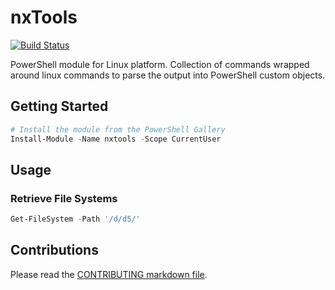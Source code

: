 # nxTools

[![Build Status](https://dev.azure.com/lazywinadmin/nxtools/_apis/build/status/lazywinadmin.nxtools?branchName=master)](https://dev.azure.com/lazywinadmin/nxtools/_build/latest?definitionId=23&branchName=master)

PowerShell module for Linux platform. Collection of commands wrapped around linux commands to parse the output into PowerShell custom objects.

## Getting Started

```powershell
# Install the module from the PowerShell Gallery
Install-Module -Name nxtools -Scope CurrentUser
```

## Usage

### Retrieve File Systems

```powershell
Get-FileSystem -Path '/d/d5/'
```

## Contributions

Please read the [CONTRIBUTING markdown file](CONTRIBUTING.md).